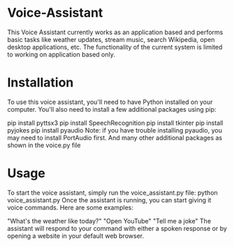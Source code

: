 # Voice-Assistant
This Voice Assistant  currently works as an application based and performs basic tasks like weather updates, stream music, search Wikipedia, open desktop applications, etc. The functionality of the current system is limited to working on application based only.

# Installation

To use this voice assistant, you'll need to have Python installed on your computer. You'll also need to install a few additional packages using pip:

pip install pyttsx3
pip install SpeechRecognition
pip install tkinter
pip install pyjokes
pip install pyaudio
Note: if you have trouble installing pyaudio, you may need to install PortAudio first.
And many other additional packages as shown in the voice.py file

# Usage

To start the voice assistant, simply run the voice_assistant.py file: python voice_assistant.py Once the assistant is running, you can start giving it voice commands. Here are some examples:

"What's the weather like today?" "Open YouTube" "Tell me a joke" The assistant will respond to your command with either a spoken response or by opening a website in your default web browser.
